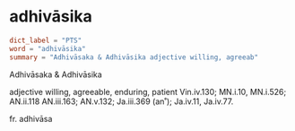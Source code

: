 # adhivāsika

``` toml
dict_label = "PTS"
word = "adhivāsika"
summary = "Adhivāsaka & Adhivāsika adjective willing, agreeab"
```

Adhivāsaka & Adhivāsika

adjective willing, agreeable, enduring, patient Vin.iv.130; MN.i.10, MN.i.526; AN.ii.118 AN.iii.163; AN.v.132; Ja.iii.369 (an˚); Ja.iv.11, Ja.iv.77.

fr. adhivāsa

